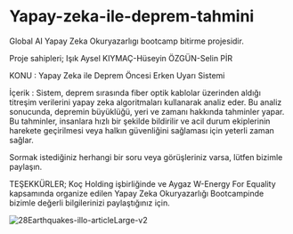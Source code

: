 # Yapay-zeka-ile-deprem-tahmini
Global AI Yapay Zeka Okuryazarlıgı bootcamp bitirme projesidir.

Proje sahipleri; Işık Aysel KIYMAÇ-Hüseyin ÖZGÜN-Selin PİR

KONU : Yapay Zeka ile Deprem Öncesi Erken Uyarı Sistemi

İçerik : Sistem, deprem sırasında fiber optik kablolar üzerinden aldığı titreşim verilerini yapay zeka algoritmaları kullanarak analiz eder.
Bu analiz sonucunda, depremin büyüklüğü, yeri ve zamanı hakkında tahminler yapar. 
Bu tahminler, insanlara hızlı bir şekilde bildirilir ve acil durum ekiplerinin harekete geçirilmesi veya halkın güvenliğini
sağlaması için yeterli zaman sağlar.


Sormak istediğiniz herhangi bir soru veya görüşleriniz varsa, lütfen bizimle paylaşın.

TEŞEKKÜRLER;
Koç Holding işbirliğinde ve Aygaz W-Energy For Equality kapsamında organize edilen Yapay Zeka Okuryazarlığı 
Bootcampinde bizimle değerli bilgilerinizi paylaştığınız için. 

![28Earthquakes-illo-articleLarge-v2](https://user-images.githubusercontent.com/113732977/222957756-8f9f8068-c7cd-474f-87d5-1c9ad446fca1.gif)
